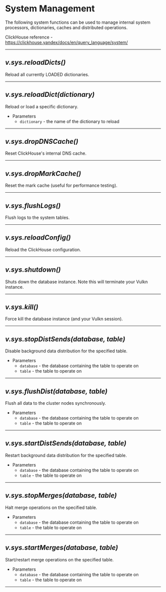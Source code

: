 # System Management

The following system functions can be used to manage internal system processors, dictionaries, caches and
distributed operations.

ClickHouse reference - https://clickhouse.yandex/docs/en/query_language/system/

---

## *v.sys.reloadDicts()*

Reload all currently LOADED dictionaries.

---

## *v.sys.reloadDict(dictionary)*

Reload or load a specific dictionary.

* Parameters
    * ```dictionary``` - the name of the dictionary to reload

---

## *v.sys.dropDNSCache()*

Reset ClickHouse's internal DNS cache.

---

## *v.sys.dropMarkCache()*

Reset the mark cache (useful for performance testing).

---

## *v.sys.flushLogs()*

Flush logs to the system tables.

---

## *v.sys.reloadConfig()*

Reload the ClickHouse configuration.

---

## *v.sys.shutdown()*

Shuts down the database instance. Note this will terminate your Vulkn instance.

---

## *v.sys.kill()*

Force kill the database instance (and your Vulkn session).

---

## *v.sys.stopDistSends(database, table)*

Disable background data distribution for the specified table.

* Parameters
    * ```database``` - the database containing the table to operate on
    * ```table``` - the table to operate on

---

## *v.sys.flushDist(database, table)*

Flush all data to the cluster nodes synchronously.

* Parameters
    * ```database``` - the database containing the table to operate on
    * ```table``` - the table to operate on

---

## *v.sys.startDistSends(database, table)*

Restart background data distribution for the specified table.

* Parameters
    * ```database``` - the database containing the table to operate on
    * ```table``` - the table to operate on

---

## *v.sys.stopMerges(database, table)*

Halt merge operations on the specified table.

* Parameters
    * ```database``` - the database containing the table to operate on
    * ```table``` - the table to operate on

---

## *v.sys.startMerges(database, table)*

Start/restart merge operations on the specified table.

* Parameters
    * ```database``` - the database containing the table to operate on
    * ```table``` - the table to operate on

---
